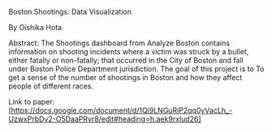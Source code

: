 Boston Shootings: Data Visualization

By Oishika Hota

Abstract: The Shootings dashboard from Analyze Boston contains information on shooting incidents where a victim was struck by a bullet, either fatally or non-fatally; that occurred in the City of Boston and fall under Boston Police Department jurisdiction. The goal of this project is to To get a sense of the number of shootings in Boston and how they affect people of different races.

Link to paper: [https://docs.google.com/document/d/1Qi9LNGuRiP2qq0yVacLh_-UzwxPrbDv2-O5DaaPRyr8/edit#heading=h.aek9rxlud26]
